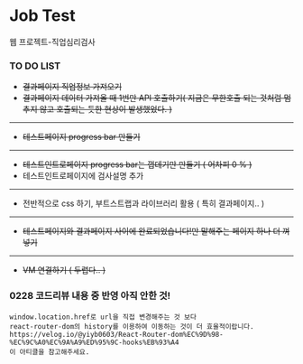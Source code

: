 # Job Test

웹 프로젝트-직업심리검사

### TO DO LIST

* ~~결과페이지 직업정보 가져오기~~
* ~~결과페이지 데이터 가져올 때 1번만 API 호출하기( 지금은 무한호출 되는 것처럼 멈추지 않고 호출되는 듯한 현상이 발생했었다. )~~
----
* ~~테스트페이지 progress bar 만들기~~
----
* ~~테스트인트로페이지 progress bar는 껍데기만 만들기 ( 어차피 0 % )~~
* 테스트인트로페이지에 검사설명 추가
----
* 전반적으로 css 하기, 부트스트랩과 라이브러리 활용 ( 특히 결과페이지.. )
----
* ~~테스트페이지와 결과페이지 사이에 완료되었습니다!만 말해주는 페이지 하나 더 껴넣기~~
----

* ~~VM 연결하기 ( 두렵다.. )~~

### 0228 코드리뷰 내용 중 반영 아직 안한 것!
~~~
window.location.href로 url을 직접 변경해주는 것 보다
react-router-dom의 history를 이용하여 이동하는 것이 더 효율적이랍니다.
https://velog.io/@yiyb0603/React-Router-dom%EC%9D%98-%EC%9C%A0%EC%9A%A9%ED%95%9C-hooks%EB%93%A4
이 아티클을 참고해주세요.
~~~


